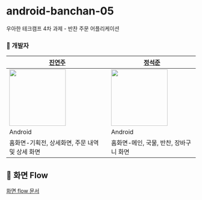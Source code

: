 # android-banchan-05
우아한 테크캠프 4차 과제 - 반찬 주문 어플리케이션

### 🌹 개발자
|[진연주](https://github.com/aurora32s)|[정석준](https://github.com/eshc123)|
|------------------------------------|-------------------------------------|
| <img src="https://avatars.githubusercontent.com/u/22411296?v=4" width="150px" /> | <img src="https://avatars.githubusercontent.com/u/50227341?v=4" width="150px" /> |
|Android|Android|
|홈화면-기획전, 상세화면, 주문 내역 및 상세 화면|홈화면-메인, 국물, 반찬, 장바구니 화면|

## 📌 화면 Flow
[화면 flow 문서](https://miro.com/welcomeonboard/UEg3RkY3TFNKYWpTdjltVjVoSzdUaXdwMjlydFlieWJ1QUprSFhrdmEzbDFGOFUxREFWcWJRb2Mwc3JJOTFHeXwzNDU4NzY0NTMxMjAyMzk0Njg5?share_link_id=934664191487)

